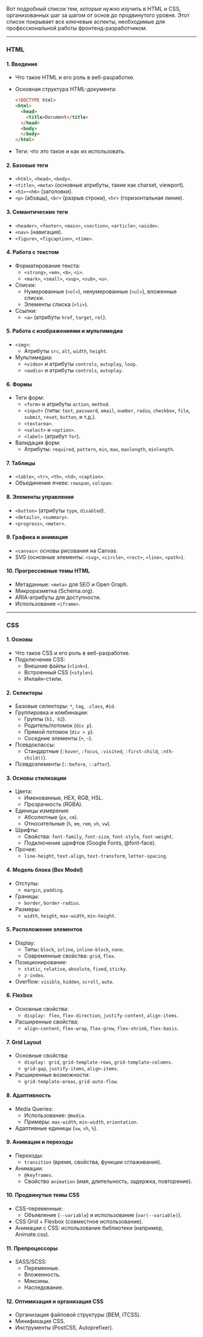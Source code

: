Вот подробный список тем, которые нужно изучить в HTML и CSS, организованных шаг за шагом от основ до продвинутого уровня. Этот список покрывает все ключевые аспекты, необходимые для профессиональной работы фронтенд-разработчиком.

---

### **HTML**

#### 1. Введение

- Что такое HTML и его роль в веб-разработке.
- Основная структура HTML-документа:
    
    ```html
    <!DOCTYPE html>
    <html>
      <head>
        <title>Document</title>
      </head>
      <body>
      </body>
    </html>
    ```
    
- Теги: что это такое и как их использовать.

#### 2. Базовые теги

- `<html>`, `<head>`, `<body>`.
- `<title>`, `<meta>` (основные атрибуты, такие как charset, viewport).
- `<h1>`–`<h6>` (заголовки).
- `<p>` (абзацы), `<br>` (разрыв строки), `<hr>` (горизонтальная линия).

#### 3. Семантические теги

- `<header>`, `<footer>`, `<main>`, `<section>`, `<article>`, `<aside>`.
- `<nav>` (навигация).
- `<figure>`, `<figcaption>`, `<time>`.

#### 4. Работа с текстом

- Форматирование текста:
    - `<strong>`, `<em>`, `<b>`, `<i>`.
    - `<mark>`, `<small>`, `<sup>`, `<sub>`, `<u>`.
- Списки:
    - Нумерованные (`<ol>`), ненумерованные (`<ul>`), вложенные списки.
    - Элементы списка (`<li>`).
- Ссылки:
    - `<a>` (атрибуты `href`, `target`, `rel`).

#### 5. Работа с изображениями и мультимедиа

- `<img>`:
    - Атрибуты `src`, `alt`, `width`, `height`.
- Мультимедиа:
    - `<video>` и атрибуты `controls`, `autoplay`, `loop`.
    - `<audio>` и атрибуты `controls`, `autoplay`.

#### 6. Формы

- Теги форм:
    - `<form>` и атрибуты `action`, `method`.
    - `<input>` (типы: `text`, `password`, `email`, `number`, `radio`, `checkbox`, `file`, `submit`, `reset`, `button`, и т.д.).
    - `<textarea>`.
    - `<select>` и `<option>`.
    - `<label>` (атрибут `for`).
- Валидация форм:
    - Атрибуты: `required`, `pattern`, `min`, `max`, `maxlength`, `minlength`.

#### 7. Таблицы

- `<table>`, `<tr>`, `<th>`, `<td>`, `<caption>`.
- Объединение ячеек: `rowspan`, `colspan`.

#### 8. Элементы управления

- `<button>` (атрибуты `type`, `disabled`).
- `<details>`, `<summary>`.
- `<progress>`, `<meter>`.

#### 9. Графика и анимация

- `<canvas>`: основы рисования на Canvas.
- SVG (основные элементы: `<svg>`, `<circle>`, `<rect>`, `<line>`, `<path>`).

#### 10. Прогрессивные темы HTML

- Метаданные: `<meta>` для SEO и Open Graph.
- Микроразметка (Schema.org).
- ARIA-атрибуты для доступности.
- Использование `<iframe>`.

---

### **CSS**

#### 1. Основы

- Что такое CSS и его роль в веб-разработке.
- Подключение CSS:
    - Внешние файлы (`<link>`).
    - Встроенный CSS (`<style>`).
    - Инлайн-стили.

#### 2. Селекторы

- Базовые селекторы: `*`, `tag`, `.class`, `#id`.
- Группировка и комбинации:
    - Группы (`h1, h2`).
    - Родитель/потомок (`div p`).
    - Прямой потомок (`div > p`).
    - Соседние элементы (`+`, `~`).
- Псевдоклассы:
    - Стандартные (`:hover`, `:focus`, `:visited`, `:first-child`, `:nth-child()`).
- Псевдоэлементы (`::before`, `::after`).

#### 3. Основы стилизации

- Цвета:
    - Именованные, HEX, RGB, HSL.
    - Прозрачность (RGBA).
- Единицы измерения:
    - Абсолютные (`px`, `cm`).
    - Относительные (`%`, `em`, `rem`, `vh`, `vw`).
- Шрифты:
    - Свойства: `font-family`, `font-size`, `font-style`, `font-weight`.
    - Подключение шрифтов (Google Fonts, @font-face).
- Прочее:
    - `line-height`, `text-align`, `text-transform`, `letter-spacing`.

#### 4. Модель блока (Box Model)

- Отступы:
    - `margin`, `padding`.
- Границы:
    - `border`, `border-radius`.
- Размеры:
    - `width`, `height`, `max-width`, `min-height`.

#### 5. Расположение элементов

- Display:
    - Типы: `block`, `inline`, `inline-block`, `none`.
    - Современные свойства: `grid`, `flex`.
- Позиционирование:
    - `static`, `relative`, `absolute`, `fixed`, `sticky`.
    - `z-index`.
- Overflow: `visible`, `hidden`, `scroll`, `auto`.

#### 6. Flexbox

- Основные свойства:
    - `display: flex`, `flex-direction`, `justify-content`, `align-items`.
- Расширенные свойства:
    - `align-content`, `flex-wrap`, `flex-grow`, `flex-shrink`, `flex-basis`.

#### 7. Grid Layout

- Основные свойства:
    - `display: grid`, `grid-template-rows`, `grid-template-columns`.
    - `grid-gap`, `justify-items`, `align-items`.
- Расширенные возможности:
    - `grid-template-areas`, `grid-auto-flow`.

#### 8. Адаптивность

- Media Queries:
    - Использование: `@media`.
    - Примеры: `max-width`, `min-width`, `orientation`.
- Адаптивные единицы (`vw`, `vh`, `%`).

#### 9. Анимации и переходы

- Переходы:
    - `transition` (время, свойства, функции сглаживания).
- Анимации:
    - `@keyframes`.
    - Свойство `animation` (имя, длительность, задержка, повторение).

#### 10. Продвинутые темы CSS

- CSS-переменные:
    - Объявление (`--variable`) и использование (`var(--variable)`).
- CSS Grid + Flexbox (совместное использование).
- Анимации с CSS: использование библиотеки (например, Animate.css).

#### 11. Препроцессоры

- SASS/SCSS:
    - Переменные.
    - Вложенность.
    - Миксины.
    - Наследование.

#### 12. Оптимизация и организация CSS

- Организация файловой структуры (BEM, ITCSS).
- Минификация CSS.
- Инструменты (PostCSS, Autoprefixer).